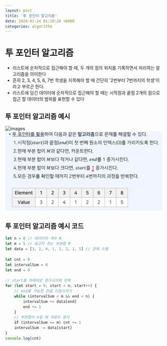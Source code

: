 ```yaml
---
layout: post
title: '투 포인터 알고리즘'
date: 2024-01-24 01:10:24 +0900
categories: algorithm
---
```


# 투 포인터 알고리즘

-   리스트에 순차적으로 접근해야 할 때, 두 개의 점의 위치를 기록하면서 처리하는 알고리즘을 의미한다
-   흔히 2, 3, 4, 5, 6, 7번 학생을 지목해야 할 때 간단히 '2번부터 7번까지의 학생'이라고 부르곤 한다.
-   리스트에 담긴 데이터에 순차적으로 접근해야 할 때는 시작점과 끝점 2개의 점으로 접근 할 데이터의 범위를 표현할 수 있다

## 투 포인터 알고리즘 예시

![images](../images/투포인터%20예시2.jpg)
![images](../images/투포인터%20예시1.jpg)

## 투 포인터 알고리즘 예시 코드

```javascript
let n = 8 // 데이터의 개수 N
let m = 5 // 찾고자 하는 부분합 M
let data = [3, 2, 4, 1, 2, 2, 1, 5] // 전체 수열

let cnt = 0
let intervalSum = 0
let end = 0

// start를 차례대로 증가시키며 반복
for (let start = 0; start < n; start++) {
    // end를 가능한 만큼 이동시키기
    while (intervalSum < m && end < n) {
        intervalSum += data[end]
        end += 1
    }
    // 부분합이 m일 때 카운트 증가
    if (intervalSum == m) cnt += 1
    intervalSum -= data[start]
}
console.log(cnt)
```
